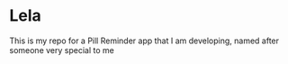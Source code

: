 # Lela
This is my repo for a Pill Reminder app that I am developing, named after someone very special to me

